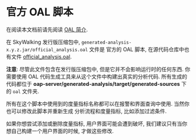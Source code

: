 # 官方 OAL 脚本

在阅读本文档前请先阅读 [OAL 简介](../concepts-and-designs/oal.md).

在 SkyWalking 发行版压缩包中, `generated-analysis-x.y.z.jar/official_analysis.oal` 文件是
官方的 OAL 脚本, 在源代码仓库中也有文件 [official_analysis.oal](../../../oap-server/generated-analysis/src/main/resources/official_analysis.oal).

**注意**: 尽管此文件包含在发行版压缩包中, 但是它并不会影响运行时的任何东西.
你需要使用 OAL 代码生成工具来从这个文件中构建出真实的分析代码.
所有生成的代码都位于 **oap-server/generated-analysis/target/generated-sources** 下的 `oal` 文件夹.

所有在这个脚本中使用到的度量指标名称都可以在报警和界面查询中使用. 当然你也可以修改此脚本并重新生成
分析流程和度量指标, 比如添加过滤条件.

如果你想尝试添加或删除度量指标, 用户界面可能会遭到破坏, 我们建议只有当你想自己构建一个用户界面的时候,
才做这些修改.
